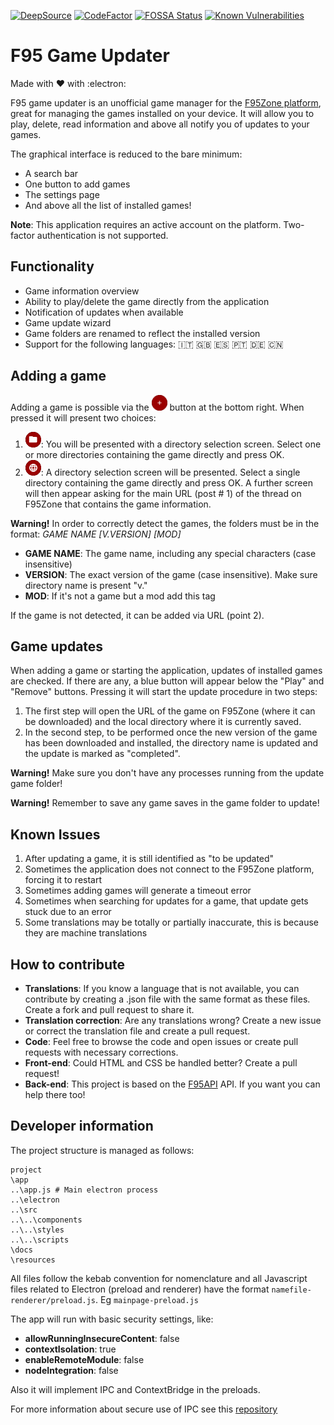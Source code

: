 [![DeepSource](https://deepsource.io/gh/MillenniumEarl/F95GameUpdater.svg/?label=active+issues&show_trend=true)](https://deepsource.io/gh/MillenniumEarl/F95GameUpdater/?ref=repository-badge)
[![CodeFactor](https://www.codefactor.io/repository/github/millenniumearl/f95gameupdater/badge)](https://www.codefactor.io/repository/github/millenniumearl/f95gameupdater)
[![FOSSA Status](https://app.fossa.com/api/projects/git%2Bgithub.com%2FMillenniumEarl%2FF95GameUpdater.svg?type=shield)](https://app.fossa.com/projects/git%2Bgithub.com%2FMillenniumEarl%2FF95GameUpdater?ref=badge_shield)
[![Known Vulnerabilities](https://snyk.io/test/github/MillenniumEarl/F95GameUpdater/badge.svg)](https://snyk.io/test/github/MillenniumEarl/F95GameUpdater)

# F95 Game Updater
Made with :heart: with :electron:

F95 game updater is an unofficial game manager for the [F95Zone platform](https://f95zone.to/), great for managing the games installed on your device. It will allow you to play, delete, read information and above all notify you of updates to your games.

The graphical interface is reduced to the bare minimum:
+ A search bar
+ One button to add games
+ The settings page
+ And above all the list of installed games!

**Note**: This application requires an active account on the platform. Two-factor authentication is not supported.

## Functionality
+ Game information overview
+ Ability to play/delete the game directly from the application
+ Notification of updates when available
+ Game update wizard
+ Game folders are renamed to reflect the installed version
+ Support for the following languages: :it: :uk: :es: :portugal: :de: :cn:

## Adding a game
Adding a game is possible via the ![add_game](/resources/images/github/plus-button.png) button at the bottom right. When pressed it will present two choices:
1. ![add_from_folder](/resources/images/github/add-game-from-folder.png): You will be presented with a directory selection screen. Select one or more directories containing the game directly and press OK.
2. ![add_from_url](/resources/images/github/add-game-from-url.png): A directory selection screen will be presented. Select a single directory containing the game directly and press OK. A further screen will then appear asking for the main URL (post # 1) of the thread on F95Zone that contains the game information.

**Warning!** In order to correctly detect the games, the folders must be in the format: *GAME NAME [V.VERSION] [MOD]*
+ **GAME NAME**: The game name, including any special characters (case insensitive)
+ **VERSION**: The exact version of the game (case insensitive). Make sure directory name is present "v."
+ **MOD**: If it's not a game but a mod add this tag

If the game is not detected, it can be added via URL (point 2).

## Game updates
When adding a game or starting the application, updates of installed games are checked. If there are any, a blue button will appear below the "Play" and "Remove" buttons. Pressing it will start the update procedure in two steps:
1. The first step will open the URL of the game on F95Zone (where it can be downloaded) and the local directory where it is currently saved.
2. In the second step, to be performed once the new version of the game has been downloaded and installed, the directory name is updated and the update is marked as "completed".

**Warning!** Make sure you don't have any processes running from the update game folder!

**Warning!** Remember to save any game saves in the game folder to update!

## Known Issues
1. After updating a game, it is still identified as "to be updated"
2. Sometimes the application does not connect to the F95Zone platform, forcing it to restart
3. Sometimes adding games will generate a timeout error
4. Sometimes when searching for updates for a game, that update gets stuck due to an error
5. Some translations may be totally or partially inaccurate, this is because they are machine translations

## How to contribute
+ **Translations**: If you know a language that is not available, you can contribute by creating a .json file with the same format as these files. Create a fork and pull request to share it.
+ **Translation correction**: Are any translations wrong? Create a new issue or correct the translation file and create a pull request.
+ **Code**: Feel free to browse the code and open issues or create pull requests with necessary corrections.
+ **Front-end**: Could HTML and CSS be handled better? Create a pull request!
+ **Back-end**: This project is based on the [F95API](https://github.com/MillenniumEarl/F95API) API. If you want you can help there too!

## Developer information
The project structure is managed as follows:

```
project
\app
..\app.js # Main electron process
..\electron
..\src
..\..\components
..\..\styles
..\..\scripts
\docs
\resources
```

All files follow the kebab convention for nomenclature and all Javascript files related to Electron (preload and renderer) have the format `namefile-renderer/preload.js`.
Eg `mainpage-preload.js`

The app will run with basic security settings, like:

- **allowRunningInsecureContent**: false
- **contextIsolation**: true
- **enableRemoteModule**: false
- **nodeIntegration**: false

Also it will implement IPC and ContextBridge in the preloads.

For more information about secure use of IPC see this [repository](https://github.com/reZach/secure-electron-template/blob/master/docs/newtoelectron.md)
